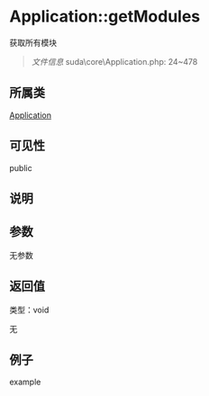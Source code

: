 # Application::getModules

获取所有模块

> *文件信息* suda\core\Application.php: 24~478

## 所属类 

[Application](../Application.md)

## 可见性

 public 

## 说明




## 参数


无参数


## 返回值

类型：void

无



## 例子

example